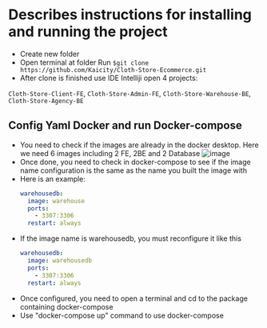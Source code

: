 # Describes instructions for installing and running the project
- Create new folder
- Open terminal at folder Run `$git clone https://github.com/Kaicity/Cloth-Store-Ecommerce.git`
- After clone is finished use IDE Intelliji open 4 projects:
  
`Cloth-Store-Client-FE`, `Cloth-Store-Admin-FE`, `Cloth-Store-Warehouse-BE`, `Cloth-Store-Agency-BE`
  
## Config Yaml Docker and run Docker-compose
- You need to check if the images are already in the docker desktop. Here we need 6 images including 2 FE, 2BE and 2 Database
![image](https://github.com/Kaicity/Cloth-Store-Ecommerce/assets/93094572/c5bb48b0-b055-4ff7-8e92-22436e75079a)
- Once done, you need to check in docker-compose to see if the image name configuration is the same as the name you built the image with
- Here is an example:
  ```yaml
  warehousedb:
    image: warehouse 
    ports:
      - 3307:3306
    restart: always
  
- If the image name is warehousedb, you must reconfigure it like this
  ```yaml
  warehousedb:
    image: warehousedb
    ports:
      - 3307:3306
    restart: always

- Once configured, you need to open a terminal and cd to the package containing docker-compose
- Use "docker-compose up" command to use docker-compose



